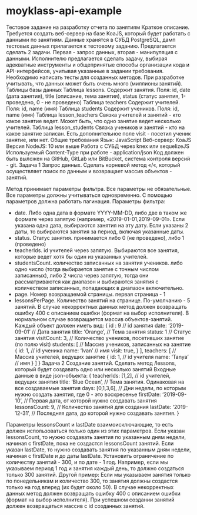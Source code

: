 # moyklass-api-example

Тестовое задание на разработку отчета по
занятиям
Краткое описание.
Требуется создать веб-сервер на базе KoaJS, который будет работать с данными
по занятиям. Данные хранятся в СУБД PostgreSQL, дамп тестовых данных
прилагается к тестовому заданию.
Предлагается сделать 2 задачи. Первая - запрос данных, вторая - манипуляция с
данными. Исполнителю предлагается сделать задачу, выбирая адекватные
инструменты и общепринятые способы организации кода и API-интерфейсов,
учитывая указанные в задании требования. Необходимо написать тесты для
созданных методов.
При разработке учитывать, что данных может быть очень много (миллионы
занятий).
Таблицы базы данных
Таблица lessons.
Содержит занятия. Поля: id, date (дата занятия), title (описание, тема занятия),
status (статус занятия, 1-проведено, 0 - не проведено)
Таблица teachers
Содержит учителей. Поля: id, name (имя)
Таблица students
Содержит учеников. Поля: id, name (имя)
Таблица lesson_teachers
Связка учителей и занятий - кто какое занятие ведет. Может быть, что одно
занятие ведет несколько учителей.
Таблица lesson_students
Связка учеников и занятий - кто на какое занятие записан. Есть дополнительное
поле visit - посетил ученик занятие, или нет.
Общие требования
Язык: JavaScript
Веб-сервер: KoaJS
Версия NodeJS: 10 или выше
Работа с СУБД через knex или sequelizeJS
Используемый Content-Type при работе - application/json
Код должен быть выложен на GitHub, GitLab или BitBucket, система контроля
версий - git.
Задача 1 Запрос данных.
Сделать корневой метод «/«, который осуществляет поиск по данным и
возвращает массив объектов - занятий.

Метод принимает параметры фильтра. Все параметры не обязательные. Все
параметры должны учитываться одновременно. С помощью параметров должна
работать пагинация.
Параметры фильтра:
* date. Либо одна дата в формате YYYY-MM-DD, либо две в таком же формате
через запятую (например, «2019-01-01,2019-09-01». Если указана одна дата,
выбираются занятия на эту дату. Если указаны 2 даты, то выбираются занятия
за период, включая указанные даты.
* status. Статус занятия. принимается либо 0 (не проведено), либо 1 (проведено)
* teacherIds. id учителей через запятую. Выбираются все занятия, которые
ведет хотя бы один из указанных учителей.
* studentsCount. количество записанных на занятия учеников. либо одно число
(тогда выбирается занятие с точным числом записанных), либо 2 числа через
запятую, тогда они рассматриваются как диапазон и выбираются занятия с
количеством записанных, попадающих в диапазон включительно.
* page. Номер возвращаемой страницы. первая страница - 1
* lessonsPerPage. Количество занятий на странице. По-умолчанию - 5 занятий.
В случае некорректных данных метод должен возвращать ошибку 400 с
описанием ошибки (формат на выбор исполнителя).
В нормальном случае возвращается массив объектов-занятий. Каждый объект
должен иметь вид:
{
id : 9 // id занятия
date: ‘2019-09-01’ // Дата занятия
title: ‘Orange’, // Тема занятия
status: 1 // Статус занятия
visitCount: 3, // Количество учеников, посетивших занятие (по полю visit)
students: [ // Массив учеников, записанных на занятие
{ id: 1, // id ученика
name: ‘Ivan’ // имя
visit: true,
}
],
teachers: [ // Массив учителей, ведущих занятие
{ id: 1, // id учителя
name: ‘Tanya’ // имя
}
]
}
Задача 2 Создание занятий.
Сделать метод /lessons, который будет создавать одно или несколько занятий
Входные данные в виде json-объекта:
{
teacherIds: [1,2], // id учителей, ведущих занятия
title: ‘Blue Ocean’, // Тема занятия. Одинаковая на все создаваемые занятия
days: [0,1,3,6], // Дни недели, по которым нужно создать занятия, где 0 -
это воскресенье
firstDate: ‘2019-09-10’, // Первая дата, от которой нужно создавать занятия
lessonsCount: 9, // Количество занятий для создания
lastDate: ‘2019-12-31’, // Последняя дата, до которой нужно создавать
занятия.
}

Параметры lessonsCount и lastDate взаимоисключающие, то есть должен
использоваться только один из этих параметров.
Если указан lessonsCount, то нужно создавать занятия по указанным дням
недели, начиная с firstDate, пока не создастся lessonsCount занятий.
Если указан lastDate, то нужно создавать занятия по указанным дням недели,
начиная с firstDate и до даты lastDate.
Установить ограничение по количеству занятий - 300, и по дате - 1 год.
Например, если мы указываем период 1 год и занятия каждый день, то должно
создаться только 300 занятий. Другой пример: Если мы указываем занятия
только по понедельникам и количество 300, то занятия должны создастся
только на год вперед (их будет около 50).
В случае некорректных данных метод должен возвращать ошибку 400 с
описанием ошибки (формат на выбор исполнителя).
При успешном создании занятий должен возвращаться массив с id созданных
занятий.
